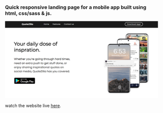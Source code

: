 <h3> Quick responsive landing page for a mobile app built using html, css/sass & js. </h3>

<p align="center">
  <img src="screenshot.PNG" width="1080" title="website screenshot" >
</p>

watch the website live <a href="https://unruffled-mayer-224dc0.netlify.app/"  target="_blank">here</a>.
